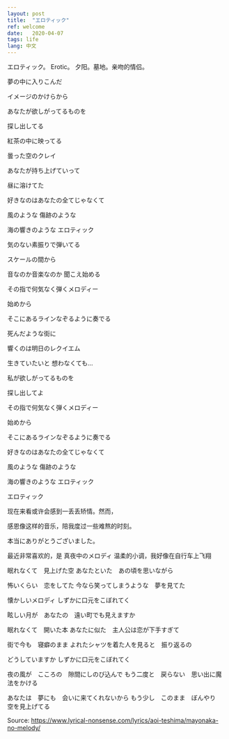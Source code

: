 ```yaml
---
layout: post
title:  "エロティック"
ref: welcome
date:   2020-04-07
tags: life
lang: 中文
---
```


エロティック。
Erotic。
夕阳。墓地。亲吻的情侣。

夢の中に入りこんだ

イメージのかけらから

あなたが欲しがってるものを

探し出してる

紅茶の中に映ってる

曇った空のクレイ

あなたが持ち上げていって

昼に溶けてた

好きなのはあなたの全てじゃなくて

風のような 傷跡のような

海の響きのような エロティック

気のない素振りで弾いてる

スケールの間から

音なのか音楽なのか 聞こえ始める

その指で何気なく弾くメロディー

始めから

そこにあるラインなぞるように奏でる

死んだような街に

響くのは明日のレクイエム

生きていたいと 想わなくても…

私が欲しがってるものを

探し出してよ

その指で何気なく弾くメロディー

始めから

そこにあるラインなぞるように奏でる

好きなのはあなたの全てじゃなくて

風のような 傷跡のような

海の響きのような エロティック

エロティック

现在来看或许会感到一丢丢矫情。然而，

感恩像这样的音乐，陪我度过一些难熬的时刻。

本当にありがとうございました。


最近非常喜欢的，是
真夜中のメロディ
温柔的小调，我好像在自行车上飞翔

眠れなくて　見上げた空
あなたといた　あの頃を思いながら


怖いくらい　恋をしてた
今なら笑ってしまうような　夢を見てた


懐かしいメロディ
しずかに口元をこぼれてく


眩しい月が　あなたの　遠い町でも見えますか


眠れなくて　開いた本
あなたに似た　主人公は恋が下手すぎて


街で今も　寝癖のまま
よれたシャツを着た人を見ると　振り返るの


どうしていますか
しずかに口元をこぼれてく


夜の風が　こころの　隙間にしのび込んで
もう二度と　戻らない　思い出に魔法をかける


あなたは　夢にも　会いに来てくれないから
もう少し　このまま　ぼんやり　空を見上げてる

Source: https://www.lyrical-nonsense.com/lyrics/aoi-teshima/mayonaka-no-melody/